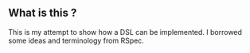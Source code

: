 What is this ?
-------------------

This is my attempt to show how a DSL can be implemented. I borrowed some ideas and terminology from RSpec.

